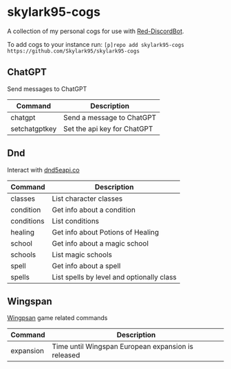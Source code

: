# skylark95-cogs

A collection of my personal cogs for use with [Red-DiscordBot](https://github.com/Cog-Creators/Red-DiscordBot).

To add cogs to your instance run: `[p]repo add skylark95-cogs https://github.com/Skylark95/skylark95-cogs`

## ChatGPT
Send messages to ChatGPT

| Command       | Description                 |
| ------------- | --------------------------- |
| chatgpt       | Send a message to ChatGPT   |
| setchatgptkey | Set the api key for ChatGPT |

## Dnd
Interact with [dnd5eapi.co](https://www.dnd5eapi.co/)

| Command    | Description                               |
| ---------- | ----------------------------------------- |
| classes    | List character classes                    |
| condition  | Get info about a condition                |
| conditions | List conditions                           |
| healing    | Get info about Potions of Healing         |
| school     | Get info about a magic school             |
| schools    | List magic schools                        |
| spell      | Get info about a spell                    |
| spells     | List spells by level and optionally class |

## Wingspan
[Wingpsan](https://store.steampowered.com/app/1054490/Wingspan/) game related commands

| Command   | Description                                        |
| --------- | -------------------------------------------------- |
| expansion | Time until Wingspan European expansion is released |
